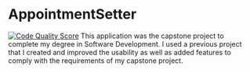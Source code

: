 # AppointmentSetter
[![Code Quality Score](https://www.code-inspector.com/project/29232/score/svg)](https://frontend.code-inspector.com/project/29232/preferences)
This application was the capstone project to complete my degree in Software Development. I used a previous project that I created and improved 
the usability as well as added features to comply with the requirements of my capstone project. 
